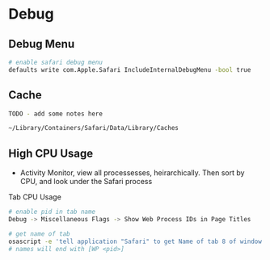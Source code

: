 



# Debug

## Debug Menu

```bash
# enable safari debug menu
defaults write com.Apple.Safari IncludeInternalDebugMenu -bool true
```


## Cache

```bash
TODO - add some notes here

~/Library/Containers/Safari/Data/Library/Caches
```

## High CPU Usage

- Activity Monitor, view all processesses, heirarchically. Then sort by CPU, and look under the Safari process

Tab CPU Usage

```bash
# enable pid in tab name
Debug -> Miscellaneous Flags -> Show Web Process IDs in Page Titles

# get name of tab
osascript -e 'tell application "Safari" to get Name of tab 8 of window 1'
# names will end with [WP <pid>]

```




